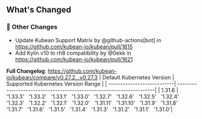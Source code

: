 <!-- Release notes generated using configuration in .github/release.yml at v0.27.3 -->

## What's Changed
### 🔨 Other Changes
* Update Kubean Support Matrix by @github-actions[bot] in https://github.com/kubean-io/kubean/pull/1615
* Add Kylin v10 to rh8 compatibility by @0ekk in https://github.com/kubean-io/kubean/pull/1621


**Full Changelog**: https://github.com/kubean-io/kubean/compare/v0.27.2...v0.27.3
| Default Kubernetes Version | Supported Kubernetes Version Range                                   |
| ---------------------------| ---------------------------------------------------------------------|
| 1.31.6                  |  '1.33.3' &nbsp; '1.33.2' &nbsp; '1.33.1' &nbsp; '1.33.0' &nbsp; '1.32.7' &nbsp; '1.32.6' &nbsp; '1.32.5' &nbsp; '1.32.4' &nbsp; '1.32.3' &nbsp; '1.32.2' &nbsp; '1.32.1' &nbsp; '1.32.0' &nbsp; '1.31.11' &nbsp; '1.31.10' &nbsp; '1.31.9' &nbsp; '1.31.8' &nbsp; '1.31.7' &nbsp; '1.31.6' &nbsp; '1.31.5' &nbsp; '1.31.4' &nbsp; '1.31.3' &nbsp; '1.31.2' &nbsp; '1.31.1' &nbsp; '1.31.0'|
